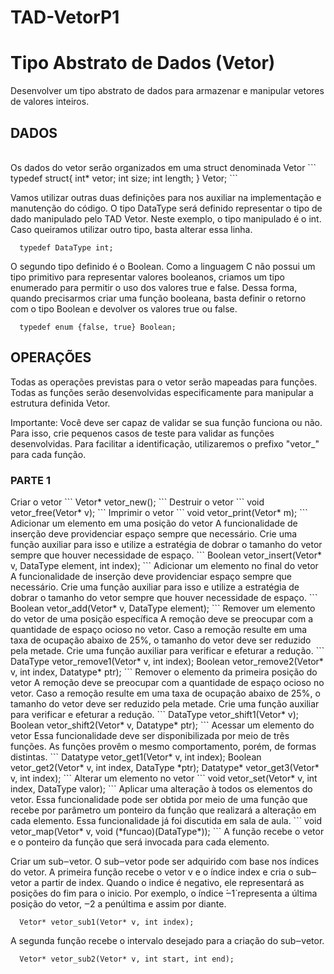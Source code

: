 # TAD-VetorP1

<h1>Tipo Abstrato de Dados (Vetor)</h1> 

<p>Desenvolver um tipo abstrato de dados para armazenar e manipular vetores de valores inteiros.</p>

<h2>DADOS</h2><br>
Os dados do vetor serão organizados em uma struct denominada Vetor
```
  typedef struct{
  int* vetor;
  int size;
  int length;
  } Vetor;
```

Vamos utilizar outras duas definições para nos auxiliar na implementação e manutenção do código. O tipo DataType será definido representar o tipo de dado manipulado pelo TAD Vetor. Neste exemplo, o tipo manipulado é o int. Caso queiramos utilizar outro tipo, basta alterar essa linha.
```
  typedef DataType int;
```
O segundo tipo definido é o Boolean. Como a linguagem C não possui um tipo primitivo para representar valores booleanos, criamos um tipo enumerado para permitir o uso dos valores true e false. Dessa forma, quando precisarmos criar uma função booleana, basta definir o retorno com o tipo Boolean e devolver os valores true ou false.
```
  typedef enum {false, true} Boolean;
```
<h2>OPERAÇÕES</h2>
Todas as operações previstas para o vetor serão mapeadas para funções. Todas as funções serão desenvolvidas especificamente para manipular a estrutura definida Vetor.

Importante: Você deve ser capaz de validar se sua função funciona ou não. Para isso, crie pequenos casos de teste para validar as funções desenvolvidas.
Para facilitar a identificação, utilizaremos o prefixo "vetor_" para cada função.

<h3>PARTE 1</h3>
Criar o vetor
```
  Vetor* vetor_new();
```
Destruir o vetor
```
  void vetor_free(Vetor* v);
```
Imprimir o vetor
```
  void vetor_print(Vetor* m);
```
Adicionar um elemento em uma posição do vetor
A funcionalidade de inserção deve providenciar espaço sempre que necessário. Crie uma função auxiliar para isso e utilize a estratégia de dobrar o tamanho do vetor sempre que houver necessidade de espaço.
```
  Boolean vetor_insert(Vetor* v, DataType element, int index);
```
Adicionar um elemento no final do vetor
A funcionalidade de inserção deve providenciar espaço sempre que necessário. Crie uma função auxiliar para isso e utilize a estratégia de dobrar o tamanho do vetor sempre que houver necessidade de espaço.
```
  Boolean vetor_add(Vetor* v, DataType element);
```
Remover um elemento do vetor de uma posição específica
A remoção deve se preocupar com a quantidade de espaço ocioso no vetor. Caso a remoção resulte em uma taxa de ocupação abaixo de 25%, o tamanho do vetor deve ser reduzido pela metade. Crie uma função auxiliar para verificar e efeturar a redução.
```
  DataType vetor_remove1(Vetor* v, int index);
  Boolean vetor_remove2(Vetor* v, int index, Datatype* ptr);
```
Remover o elemento da primeira posição do vetor
A remoção deve se preocupar com a quantidade de espaço ocioso no vetor. Caso a remoção resulte em uma taxa de ocupação abaixo de 25%, o tamanho do vetor deve ser reduzido pela metade. Crie uma função auxiliar para verificar e efeturar a redução.
```
  DataType vetor_shift1(Vetor* v);
  Boolean vetor_shift2(Vetor* v, Datatype* ptr);
```
Acessar um elemento do vetor
Essa funcionalidade deve ser disponibilizada por meio de três funções. As funções provêm o mesmo comportamento, porém, de formas distintas.
```
  Datatype vetor_get1(Vetor* v, int index);
  Boolean vetor_get2(Vetor* v, int index, DataType *ptr);
  Datatype* vetor_get3(Vetor* v, int index);
```
Alterar um elemento no vetor
```
  void vetor_set(Vetor* v, int index, DataType valor);
```
Aplicar uma alteração à todos os elementos do vetor.
Essa funcionalidade pode ser obtida por meio de uma função que recebe por parâmetro um ponteiro da função que realizará a alteração em cada elemento. Essa funcionalidade já foi discutida em sala de aula.
```
  void vetor_map(Vetor* v, void (*funcao)(DataType*));
```
A função recebe o vetor e o ponteiro da função que será invocada para cada elemento.

Criar um sub‒vetor.
O sub‒vetor pode ser adquirido com base nos índices do vetor.
A primeira função recebe o vetor v e o índice index e cria o sub‒vetor a partir de index. Quando o indice é negativo, ele representará as posições do fim para o inicio. Por exemplo, o índice ́‒1́ representa a última posição do vetor, ‒2 a penúltima e assim por diante.
```
  Vetor* vetor_sub1(Vetor* v, int index);
```
A segunda função recebe o intervalo desejado para a criação do sub‒vetor.
```
  Vetor* vetor_sub2(Vetor* v, int start, int end);
```
